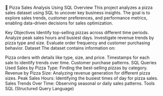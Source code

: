 🍕 Pizza Sales Analysis Using SQL
Overview
This project analyzes a pizza sales dataset using SQL to uncover key business insights. The goal is to explore sales trends, customer preferences, and performance metrics, enabling data-driven decisions for sales optimization.

Key Objectives
Identify top-selling pizzas across different time periods.
Analyze peak sales hours and busiest days.
Investigate revenue trends by pizza type and size.
Evaluate order frequency and customer purchasing behavior.
Dataset
The dataset contains information on:

Pizza orders with details like type, size, and price.
Timestamps for each sale to identify trends over time.
Customer purchase patterns.
SQL Queries Used
Sales by Pizza Type: Finding the best-selling pizzas by category.
Revenue by Pizza Size: Analyzing revenue generation for different pizza sizes.
Peak Sales Hours: Identifying the busiest times of day for pizza sales.
Sales Trends Over Time: Observing seasonal or daily sales patterns.
Tools
SQL (Structured Query Language)
